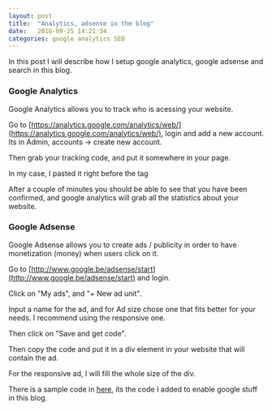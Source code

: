 ```yaml
---
layout: post
title:  "Analytics, adsense in the blog"
date:   2016-09-25 14:21:34
categories: google analytics SEO
---
```


In this post I will describe how I setup google analytics, google adsense and search in this blog.


### Google Analytics

Google Analytics allows you to track who is acessing your website.

Go to [https://analytics.google.com/analytics/web/](https://analytics.google.com/analytics/web/), login and add a new account. Its in Admin, accounts -> create new account.

Then grab your tracking code, and put it somewhere in your page.

In my case, I pasted it right before the </body> tag

After a couple of minutes you should be able to see that you have been confirmed, and google analytics will grab all the statistics about your website.


### Google Adsense

Google Adsense allows you to create ads / publicity in order to have monetization (money) when users click on it.

Go to [http://www.google.be/adsense/start](http://www.google.be/adsense/start) and login.

Click on "My ads", and "+ New ad unit".

Input a name for the ad, and for Ad size chose one that fits better for your needs. I recommend using the responsive one.

Then click on "Save and get code".

Then copy the code and put it in a div element in your website that will contain the ad.

For the responsive ad, I will fill the whole size of the div.



There is a sample code in [here](https://github.com/mussatto/mussatto.github.io/blob/master/_layouts/default.html), its the code I added to enable google stuff in this blog.
